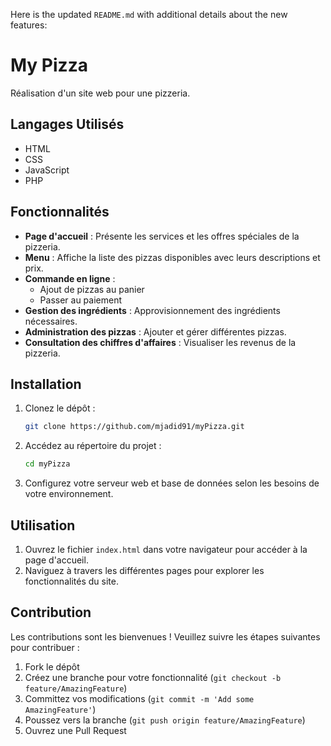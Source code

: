 Here is the updated `README.md` with additional details about the new features:

# My Pizza

Réalisation d'un site web pour une pizzeria.

## Langages Utilisés
- HTML
- CSS
- JavaScript
- PHP

## Fonctionnalités
- **Page d'accueil** : Présente les services et les offres spéciales de la pizzeria.
- **Menu** : Affiche la liste des pizzas disponibles avec leurs descriptions et prix.
- **Commande en ligne** :
  - Ajout de pizzas au panier
  - Passer au paiement
- **Gestion des ingrédients** : Approvisionnement des ingrédients nécessaires.
- **Administration des pizzas** : Ajouter et gérer différentes pizzas.
- **Consultation des chiffres d'affaires** : Visualiser les revenus de la pizzeria.

## Installation
1. Clonez le dépôt :
   ```bash
   git clone https://github.com/mjadid91/myPizza.git
   ```
2. Accédez au répertoire du projet :
   ```bash
   cd myPizza
   ```
3. Configurez votre serveur web et base de données selon les besoins de votre environnement.

## Utilisation
1. Ouvrez le fichier `index.html` dans votre navigateur pour accéder à la page d'accueil.
2. Naviguez à travers les différentes pages pour explorer les fonctionnalités du site.

## Contribution
Les contributions sont les bienvenues ! Veuillez suivre les étapes suivantes pour contribuer :
1. Fork le dépôt
2. Créez une branche pour votre fonctionnalité (`git checkout -b feature/AmazingFeature`)
3. Committez vos modifications (`git commit -m 'Add some AmazingFeature'`)
4. Poussez vers la branche (`git push origin feature/AmazingFeature`)
5. Ouvrez une Pull Request
